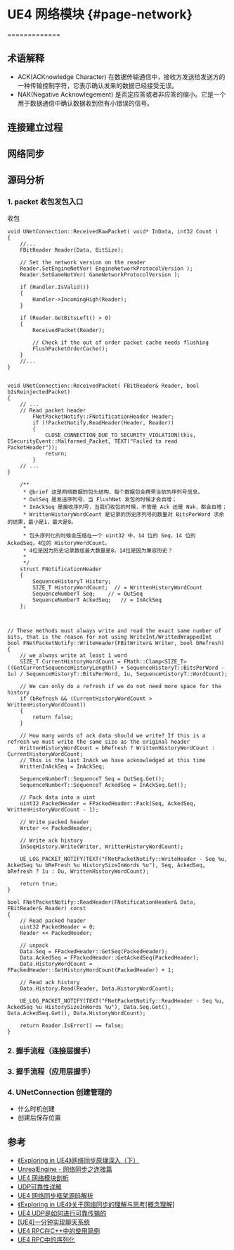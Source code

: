 # UE4 网络模块          {#page-network}
=============

## 术语解释

- ACK(ACKnowledge Character) 在数据传输通信中，接收方发送给发送方的一种传输控制字符，它表示确认发来的数据已经接受无误。
- NAK(Negative Acknowlegement) 是否定应答或者非应答的缩小。它是一个用于数据通信中确认数据收到但有小错误的信号。

## 连接建立过程

## 网络同步

## 源码分析

### 1. packet 收包发包入口

收包 

```
void UNetConnection::ReceivedRawPacket( void* InData, int32 Count )
{
    //...
    FBitReader Reader(Data, BitSize);

    // Set the network version on the reader
    Reader.SetEngineNetVer( EngineNetworkProtocolVersion );
    Reader.SetGameNetVer( GameNetworkProtocolVersion );

    if (Handler.IsValid())
    {
        Handler->IncomingHigh(Reader);
    }

    if (Reader.GetBitsLeft() > 0)
    {
        ReceivedPacket(Reader);

        // Check if the out of order packet cache needs flushing
        FlushPacketOrderCache();
    }
    //...
}
```
```

void UNetConnection::ReceivedPacket( FBitReader& Reader, bool bIsReinjectedPacket)
{
    // ...
    // Read packet header
		FNetPacketNotify::FNotificationHeader Header;
		if (!PacketNotify.ReadHeader(Header, Reader))
		{
			CLOSE_CONNECTION_DUE_TO_SECURITY_VIOLATION(this, ESecurityEvent::Malformed_Packet, TEXT("Failed to read PacketHeader"));
			return;
		}
    // ...
}

	/**
	 * @brief 这是网络数据的包头结构，每个数据包会携带当前的序列号信息。
	 * OutSeq 是发送序列号，当 FlushNet 发包的时候才会自增；
	 * InAckSeq 是接收序列号，当我们收包的时候，不管是 Ack 还是 Nak，都会自增；
	 * WrittenHistoryWordCount 是记录的历史序列号的数量对 BitsPerWord 求余的结果，最小是1，最大是8。
	 * 
	 * 包头序列化的时候会压缩在一个 uint32 中，14 位的 Seq，14 位的 AckedSeq，4位的 HistoryWordCount。 
	 * 4位是因为历史记录数组最大数量是8，14位是因为兼容历史？
	 * 
	 */
	struct FNotificationHeader
	{
		SequenceHistoryT History;
		SIZE_T HistoryWordCount;  // = WrittenHistoryWordCount
		SequenceNumberT Seq;	// = OutSeq
		SequenceNumberT AckedSeq;	// = InAckSeq
	};



```

```
// These methods must always write and read the exact same number of bits, that is the reason for not using WriteInt/WrittedWrappedInt
bool FNetPacketNotify::WriteHeader(FBitWriter& Writer, bool bRefresh)
{
	// we always write at least 1 word
	SIZE_T CurrentHistoryWordCount = FMath::Clamp<SIZE_T>((GetCurrentSequenceHistoryLength() + SequenceHistoryT::BitsPerWord - 1u) / SequenceHistoryT::BitsPerWord, 1u, SequenceHistoryT::WordCount);

	// We can only do a refresh if we do not need more space for the history
	if (bRefresh && (CurrentHistoryWordCount > WrittenHistoryWordCount))
	{
		return false;
	}

	// How many words of ack data should we write? If this is a refresh we must write the same size as the original header
	WrittenHistoryWordCount = bRefresh ? WrittenHistoryWordCount : CurrentHistoryWordCount;
	// This is the last InAck we have acknowledged at this time
	WrittenInAckSeq = InAckSeq;

	SequenceNumberT::SequenceT Seq = OutSeq.Get();
	SequenceNumberT::SequenceT AckedSeq = InAckSeq.Get();

	// Pack data into a uint
	uint32 PackedHeader = FPackedHeader::Pack(Seq, AckedSeq, WrittenHistoryWordCount - 1);

	// Write packed header
	Writer << PackedHeader;

	// Write ack history
	InSeqHistory.Write(Writer, WrittenHistoryWordCount);

	UE_LOG_PACKET_NOTIFY(TEXT("FNetPacketNotify::WriteHeader - Seq %u, AckedSeq %u bReFresh %u HistorySizeInWords %u"), Seq, AckedSeq, bRefresh ? 1u : 0u, WrittenHistoryWordCount);

	return true;
}

bool FNetPacketNotify::ReadHeader(FNotificationHeader& Data, FBitReader& Reader) const
{
	// Read packed header
	uint32 PackedHeader = 0;	
	Reader << PackedHeader;

	// unpack
	Data.Seq = FPackedHeader::GetSeq(PackedHeader);
	Data.AckedSeq = FPackedHeader::GetAckedSeq(PackedHeader);
	Data.HistoryWordCount = FPackedHeader::GetHistoryWordCount(PackedHeader) + 1;

	// Read ack history
	Data.History.Read(Reader, Data.HistoryWordCount);

	UE_LOG_PACKET_NOTIFY(TEXT("FNetPacketNotify::ReadHeader - Seq %u, AckedSeq %u HistorySizeInWords %u"), Data.Seq.Get(), Data.AckedSeq.Get(), Data.HistoryWordCount);

	return Reader.IsError() == false;
}
```


### 2. 握手流程（连接层握手）

### 3. 握手流程（应用层握手）

### 4. UNetConnection 创建管理的
- 什么时机创建
- 创建后保存位置



## 参考

- [《Exploring in UE4》网络同步原理深入（下）](https://blog.uwa4d.com/archives/USparkle_Exploring1.html)
- [UnrealEngine - 网络同步之连接篇](https://www.cnblogs.com/lawliet12/p/17332897.html)
- [UE4 网络模块剖析](https://www.zhyingkun.com/ue4network/ue4network/)
- [UDP可靠性详解](https://github.com/qqwx1986/ue4_doc/blob/master/UDP%E5%8F%AF%E9%9D%A0%E6%80%A7%E8%AF%A6%E8%A7%A3.md)
- [UE4 网络同步框架源码解析](https://zhuanlan.zhihu.com/p/640723352)
- [《Exploring in UE4》关于网络同步的理解与思考[概念理解]](https://www.gameres.com/806296.html)
- [UE4 UDP是如何进行可靠传输的](https://zhuanlan.zhihu.com/p/372375535)
- [[UE4]一分钟实现聊天系统](https://www.cnblogs.com/timy/p/9992030.html)
- [UE4 RPC在C++中的使用简例](https://gwb.tencent.com/community/detail/123007)
- [UE4 RPC中的序列化](https://lawnight.github.io/server/serialization/)